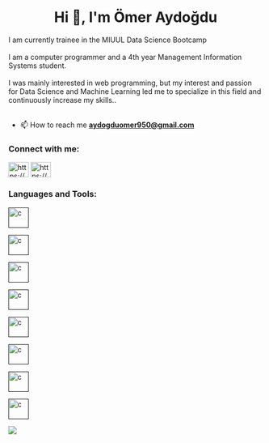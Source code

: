 <h1 align="center">Hi 👋,  I'm Ömer Aydoğdu</h1>
I am currently trainee in the MIUUL Data Science Bootcamp<br><br>
I am a computer programmer and a 4th year Management Information Systems student.<br><br>
I was mainly interested in web programming, but my interest and passion for Data Science and Machine Learning led me to specialize in this field and continuously increase my skills..<br><br>

- 📫 How to reach me **aydogduomer950@gmail.com**

<h3 align="left">Connect with me:</h3>
<p align="left">
<a href="https://www.linkedin.com/in/omeraydogdu/" target="blank"><img align="center" src="https://raw.githubusercontent.com/rahuldkjain/github-profile-readme-generator/master/src/images/icons/Social/linked-in-alt.svg" alt="https://www.linkedin.com/in/omeraydogdu/" height="30" width="40" /></a>
<a href="https://www.kaggle.com/omeraydogddu" target="blank"><img align="center" src="https://raw.githubusercontent.com/rahuldkjain/github-profile-readme-generator/master/src/images/icons/Social/kaggle.svg" alt="https://www.kaggle.com/omeraydogddu" height="30" width="40" /></a>
</p>

<h3 align="left">Languages and Tools:</h3>
<p align="left"> 
<a href="" target="_blank" rel="noreferrer"> <img src="![image](https://github.com/omeraydogdu/omeraydogdu/assets/91960286/380d8db4-0308-48af-8944-576cc14dfd10)
" alt="c" width="40" height="40"/></a> 

<a href="" target="_blank" rel="noreferrer"> <img src="![image](https://github.com/omeraydogdu/omeraydogdu/assets/91960286/7a06f08b-c013-4aea-ad7d-7df6cf6f6148)
" alt="c" width="40" height="40"/></a> 

<a href="" target="_blank" rel="noreferrer"> <img src="![image](https://github.com/omeraydogdu/omeraydogdu/assets/91960286/ac3422b8-1d77-4552-b4b6-f5adbeb140b2)
" alt="c" width="40" height="40"/></a> 

<a href="" target="_blank" rel="noreferrer"> <img src="![image](https://github.com/omeraydogdu/omeraydogdu/assets/91960286/e8a04f09-9970-4163-80d8-b17777600efd)
" alt="c" width="40" height="40"/></a> 

<a href="" target="_blank" rel="noreferrer"> <img src="![image](https://github.com/omeraydogdu/omeraydogdu/assets/91960286/b72436a7-fe1c-492c-ad7a-54874c177fce)
" alt="c" width="40" height="40"/></a> 

<a href="" target="_blank" rel="noreferrer"> <img src="![image](https://github.com/omeraydogdu/omeraydogdu/assets/91960286/3296caf0-cc29-4d15-b384-bf7b03716fdd)
" alt="c" width="40" height="40"/></a> 

<a href="" target="_blank" rel="noreferrer"> <img src="![image](https://github.com/omeraydogdu/omeraydogdu/assets/91960286/2c3945f9-edb0-4d44-9b9d-69237ec6c2b1)
" alt="c" width="40" height="40"/></a> 

<a href="" target="_blank" rel="noreferrer"> <img src="![image](https://github.com/omeraydogdu/omeraydogdu/assets/91960286/257f0c94-7135-4d1e-aaac-dbf21a6b2d40)
" alt="c" width="40" height="40"/></a> 
</p>

[![](https://visitcount.itsvg.in/api?id=omeraydogdu&label=Profile%20Views&pretty=false)](https://visitcount.itsvg.in)


